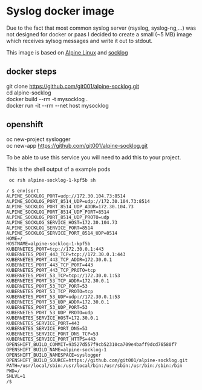 # Syslog docker image

Due to the fact that most common syslog server (rsyslog, syslog-ng,...) was not designed for docker or paas I decided to create a small (~5 MB) image which receives sylsog messages and write it out to stdout.

This image is based on [Alpine Linux][ac11addb] and [socklog][022939b2]

  [ac11addb]: https://www.alpinelinux.org/ "Alpine Linux"
  [022939b2]: http://smarden.org/socklog/socklog.8.html "socklog"

## docker steps

git clone https://github.com/git001/alpine-socklog.git  
cd alpine-socklog  
docker build --rm -t mysocklog .  
docker run -it --rm --net host mysocklog  

## openshift

oc new-project syslogger  
oc new-app https://github.com/git001/alpine-socklog.git  

To be able to use this service you will need to add this to your project.

This is the shell output of a example pods

``` oc rsh alpine-socklog-1-kpf5b sh```

```
/ $ env|sort
ALPINE_SOCKLOG_PORT=udp://172.30.104.73:8514
ALPINE_SOCKLOG_PORT_8514_UDP=udp://172.30.104.73:8514
ALPINE_SOCKLOG_PORT_8514_UDP_ADDR=172.30.104.73
ALPINE_SOCKLOG_PORT_8514_UDP_PORT=8514
ALPINE_SOCKLOG_PORT_8514_UDP_PROTO=udp
ALPINE_SOCKLOG_SERVICE_HOST=172.30.104.73
ALPINE_SOCKLOG_SERVICE_PORT=8514
ALPINE_SOCKLOG_SERVICE_PORT_8514_UDP=8514
HOME=/
HOSTNAME=alpine-socklog-1-kpf5b
KUBERNETES_PORT=tcp://172.30.0.1:443
KUBERNETES_PORT_443_TCP=tcp://172.30.0.1:443
KUBERNETES_PORT_443_TCP_ADDR=172.30.0.1
KUBERNETES_PORT_443_TCP_PORT=443
KUBERNETES_PORT_443_TCP_PROTO=tcp
KUBERNETES_PORT_53_TCP=tcp://172.30.0.1:53
KUBERNETES_PORT_53_TCP_ADDR=172.30.0.1
KUBERNETES_PORT_53_TCP_PORT=53
KUBERNETES_PORT_53_TCP_PROTO=tcp
KUBERNETES_PORT_53_UDP=udp://172.30.0.1:53
KUBERNETES_PORT_53_UDP_ADDR=172.30.0.1
KUBERNETES_PORT_53_UDP_PORT=53
KUBERNETES_PORT_53_UDP_PROTO=udp
KUBERNETES_SERVICE_HOST=172.30.0.1
KUBERNETES_SERVICE_PORT=443
KUBERNETES_SERVICE_PORT_DNS=53
KUBERNETES_SERVICE_PORT_DNS_TCP=53
KUBERNETES_SERVICE_PORT_HTTPS=443
OPENSHIFT_BUILD_COMMIT=93527d557f9cb52310ca709e4baff9dcd76580f7
OPENSHIFT_BUILD_NAME=alpine-socklog-1
OPENSHIFT_BUILD_NAMESPACE=syslogger
OPENSHIFT_BUILD_SOURCE=https://github.com/git001/alpine-socklog.git
PATH=/usr/local/sbin:/usr/local/bin:/usr/sbin:/usr/bin:/sbin:/bin
PWD=/
SHLVL=1
/$
```
